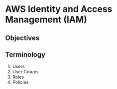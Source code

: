 # AWS Identity and Access Management (IAM)

## Objectives



## Terminology

1. Users
2. User Groups
3. Roles
4. Policies

